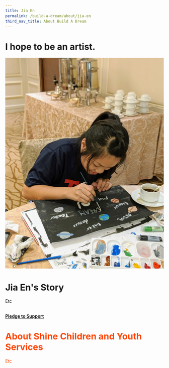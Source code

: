 ```yaml
---
title: Jia En
permalink: /build-a-dream/about/jia-en
third_nav_title: About Build A Dream
---
```

# I hope to be an artist.  
<a href="www.marinabaysands.com/artsciencemuseum"> <img src="/images/JiaEn1.jpg" /></a>
# Jia En's Story 
Etc 


<font color="orangered"><b><br><a href="https://www.esplanade.com/festivals-and-series/come-together/2019">Pledge to Support</a></b>
  
# About Shine Children and Youth Services 
Etc 
